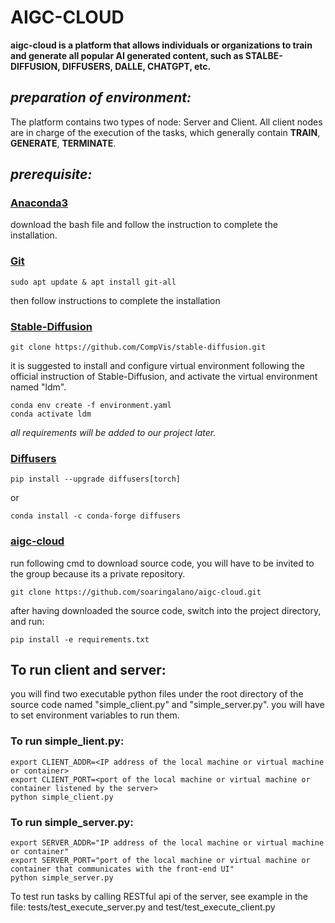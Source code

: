# **AIGC-CLOUD**
**aigc-cloud is a platform that allows individuals or organizations to train and generate all popular AI generated content, such as STALBE-DIFFUSION, DIFFUSERS, DALLE, CHATGPT, etc.**

## *preparation of environment:*

The platform contains two types of node: Server and Client. All client nodes are in charge of the execution of the tasks, which generally contain  **TRAIN**,  **GENERATE**, **TERMINATE**.

## *prerequisite:*
### [Anaconda3](https://www.anaconda.com/download/)
download the bash file and follow the instruction to complete the installation.

### [Git](https://git-scm.com/book/en/v2/Getting-Started-Installing-Git)<br/>
```
sudo apt update & apt install git-all
```
then follow instructions to complete the installation

### [Stable-Diffusion](https://github.com/CompVis/stable-diffusion)<br/>
```
git clone https://github.com/CompVis/stable-diffusion.git
```
it is suggested to install and configure virtual environment following the official instruction of Stable-Diffusion, and activate the virtual environment named "ldm".

```
conda env create -f environment.yaml
conda activate ldm
```
*all requirements will be added to our project later.*

### [Diffusers](https://github.com/huggingface/diffusers)<br/>
```
pip install --upgrade diffusers[torch]
```
or
```
conda install -c conda-forge diffusers
```
### [aigc-cloud](https://github.com/soaringalano/aigc-cloud.git)<br/>

run following cmd to download source code, you will have to be invited to the group because its a private repository.

```
git clone https://github.com/soaringalano/aigc-cloud.git
```

after having downloaded the source code, switch into the project directory, and run:

```
pip install -e requirements.txt
```


## To run client and server:

you will find two executable python files under the root directory of the source code named "simple_client.py" and "simple_server.py".
you will have to set environment variables to run them.

### To run simple_lient.py:
```
export CLIENT_ADDR=<IP address of the local machine or virtual machine or container>
export CLIENT_PORT=<port of the local machine or virtual machine or container listened by the server>
python simple_client.py
```

### To run simple_server.py:
```
export SERVER_ADDR="IP address of the local machine or virtual machine or container"
export SERVER_PORT="port of the local machine or virtual machine or container that communicates with the front-end UI"
python simple_server.py
```

To test run tasks by calling RESTful api of the server, see example in the file: tests/test_execute_server.py and test/test_execute_client.py
